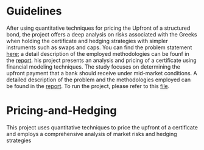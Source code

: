 # Guidelines
After using quantitative techniques for pricing the Upfront of a structured bond, the project offers a deep analysis on risks associated with the Greeks when holding the certificate and hedging strategies with simpler instruments such as swaps and caps. You can find the problem statement [here](https://github.com/alehowe/Pricing-and-Hedging/blob/main/Problem_statement.pdf); a detail description of the employed methodologies can be founf in the [report](). 
his project presents an analysis and pricing of a certificate using financial modeling techniques. The study focuses on determining the upfront payment that a bank should receive under mid-market conditions. A detailed description of the problem and the methodologies employed can be found in the [report](https://github.com/alehowe/Certificate-Pricing/blob/main/Certificate_Pricing_HoweAlessandroJohn.pdf).
To run the project, please refer to this [file](https://github.com/alehowe/Certificate-Pricing/blob/main/Run_PricingProject.m).

# Pricing-and-Hedging
This project uses quantitative techniques to price the upfront of a certificate and employs a comprehensive analysis of market risks and hedging strategies
